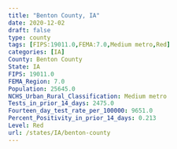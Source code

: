```yaml
---
title: "Benton County, IA"
date: 2020-12-02
draft: false
type: county
tags: [FIPS:19011.0,FEMA:7.0,Medium metro,Red]
categories: [IA]
County: Benton County
State: IA
FIPS: 19011.0
FEMA_Region: 7.0
Population: 25645.0
NCHS_Urban_Rural_Classification: Medium metro
Tests_in_prior_14_days: 2475.0
Fourteen_day_test_rate_per_100000: 9651.0
Percent_Positivity_in_prior_14_days: 0.213
Level: Red
url: /states/IA/benton-county
---
```



